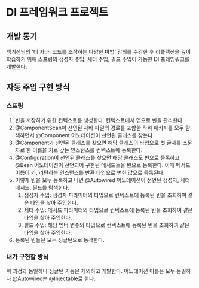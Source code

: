 # DI 프레임워크 프로젝트

## 개발 동기

백기선님의 '더 자바: 코드를 조작하는 다양한 마법' 강의를 수강한 후 리플렉션을 깊이 학습하기 위해 스프링의 생성자 주입, 세터 주입, 필드 주입이 가능한 DI 프레임워크를 개발한다.

## 자동 주입 구현 방식

### 스프링

1. 빈을 저장하기 위한 컨텍스트를 생성한다. 컨텍스트에서 맵으로 빈을 관리한다.
2. @ComponentScan이 선언된 자바 파일의 경로를 포함한 하위 패키지를 모두 탐색하면서 @Component 어노테이션이 선언된 클래스를 찾는다.
3. @Component가 선언된 클래스를 찾으면 해당 클래스의 타입으로 첫 글자를 소문자로 한 이름을 키로 갖는 인스턴스를 컨텍스트에 등록한다.
4. @Configuration이 선언된 클래스를 찾으면 해당 클래스도 빈으로 등록하고 @Bean 어노테이션이 선언되어 구현된 메서드들을 빈으로 등록한다. 이때 메서드 이름이 키, 리턴하는 인스턴스를 반환 타입으로 변한 값으로 등록된다.
5. 이렇게 빈을 모두 등록하고 나면 @Autowired 어노테이션이 선언된 생성자, 세터 메서드, 필드를 탐색한다.
    1. 생성자 주입: 생성자 파라미터의 타입으로 컨텍스트에 등록된 빈을 조회하여 같은 타입을 찾아 주입한다.
    2. 세터 주입: 메서드 파라미터의 타입으로 컨텍스트에 등록된 빈을 조회하여 같은 타입을 찾아 주입한다.
    3. 필드 주입: 해당 멤버 변수의 타입으로 컨텍스트에 등록된 빈을 조회하여 같은 타입을 찾아 주입한다.
6. 등록된 빈들은 모두 싱글턴으로 동작한다.

### 내가 구현할 방식

위 과정과 동일하나 싱글턴 기능은 제외하고 개발한다.
어노테이션 이름은 모두 동일하나 @Autowired는 @Injectable로 한다.
